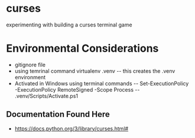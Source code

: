 # curses
experimenting with building a curses terminal game

# Environmental Considerations
- gitignore file
- using temrinal command virtualenv .venv
-- this creates the .venv environment
- Activated in Windows using terminal commands
-- Set-ExecutionPolicy -ExecutionPolicy RemoteSigned -Scope Process
-- .venv/Scripts/Activate.ps1

## Documentation Found Here
- https://docs.python.org/3/library/curses.html#


